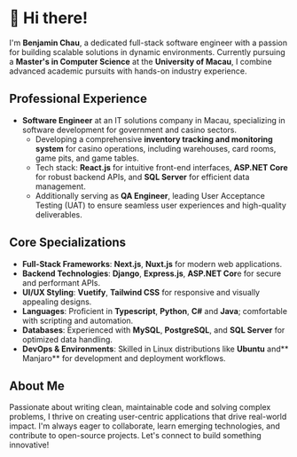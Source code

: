 # 👋 Hi there!

I'm **Benjamin Chau**, a dedicated full-stack software engineer with a passion for building scalable solutions in dynamic environments. Currently pursuing a **Master's in Computer Science** at the **University of Macau**, I combine advanced academic pursuits with hands-on industry experience.

## Professional Experience
- **Software Engineer** at an IT solutions company in Macau, specializing in software development for government and casino sectors.
  - Developing a comprehensive **inventory tracking and monitoring system** for casino operations, including warehouses, card rooms, game pits, and game tables.
  - Tech stack: **React.js** for intuitive front-end interfaces, **ASP.NET Core** for robust backend APIs, and **SQL Server** for efficient data management.
  - Additionally serving as **QA Engineer**, leading User Acceptance Testing (UAT) to ensure seamless user experiences and high-quality deliverables.

## Core Specializations
- **Full-Stack Frameworks**: **Next.js**, **Nuxt.js** for modern web applications.
- **Backend Technologies**: **Django**, **Express.js**, **ASP.NET Cor**e for secure and performant APIs.
- **UI/UX Styling**: **Vuetify**, **Tailwind CSS** for responsive and visually appealing designs.
- **Languages**: Proficient in **Typescript**, **Python**, **C#** and **Java**; comfortable with scripting and automation.
- **Databases**: Experienced with **MySQL**, **PostgreSQL**, and **SQL Server** for optimized data handling.
- **DevOps & Environments**: Skilled in Linux distributions like **Ubuntu** and** Manjaro** for development and deployment workflows.

## About Me
Passionate about writing clean, maintainable code and solving complex problems, I thrive on creating user-centric applications that drive real-world impact. I'm always eager to collaborate, learn emerging technologies, and contribute to open-source projects. Let's connect to build something innovative!
